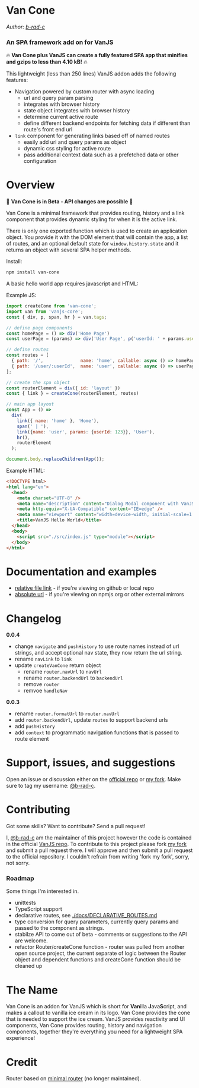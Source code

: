 # Van Cone

_Author: [b-rad-c](https://github.com/b-rad-c)_

### An SPA framework add on for VanJS

🔥 **Van Cone plus VanJS can create a fully featured SPA app that minifies and gzips to less than 4.10 kB!** 🔥

This lightweight (less than 250 lines) VanJS addon adds the following features:
- Navigation powered by custom router with async loading
    - url and query param parsing
    - integrates with browser history
    - state object integrates with browser history
    - determine current active route
    - define different backend endpoints for fetching data if different than route's front end url
- `link` component for generating links based off of named routes
    - easily add url and query params as object
    - dynamic css styling for active route
    - pass additional context data such as a prefetched data or other configuration

# Overview

🚨 **Van Cone is in Beta - API changes are possible** 🚨

Van Cone is a minimal framework that provides routing, history and a link component that provides dynamic styling for when it is the active link.

There is only one exported function which is used to create an application object. You provide it with the DOM element that will contain the app, a list of routes, and an optional default state for `window.history.state` and it returns an object with several SPA helper methods.

Install:
```bash
npm install van-cone
```
A basic hello world app requires javascript and HTML:

Example JS:
```javascript
import createCone from 'van-cone';
import van from 'vanjs-core';
const { div, p, span, hr } = van.tags;

// define page components
const homePage = () => div('Home Page')
const userPage = (params) => div('User Page', p('userId: ' + params.userId))

// define routes
const routes = [
  { path: '/',              name: 'home', callable: async () => homePage },
  { path: '/user/:userId',  name: 'user', callable: async () => userPage }
];

// create the spa object
const routerElement = div({ id: 'layout' })
const { link } = createCone(routerElement, routes)

// main app layout
const App = () =>
  div(
    link({ name: 'home' }, 'Home'),
    span(' | '),
    link({name: 'user', params: {userId: 123}}, 'User'),
    hr(),
    routerElement
  );

document.body.replaceChildren(App());
```

Example HTML:
```html
<!DOCTYPE html>
<html lang="en">
  <head>
    <meta charset="UTF-8" />
    <meta name="description" content="Dialog Modal component with VanJS" />
    <meta http-equiv="X-UA-Compatible" content="IE=edge" />
    <meta name="viewport" content="width=device-width, initial-scale=1.0" />
    <title>VanJS Hello World</title>
  </head>
  <body>
    <script src="./src/index.js" type="module"></script>
  </body>
</html>

```

# Documentation and examples

- [relative file link](./docs/API_REFERENCE.md) - if you're viewing on github or local repo
- [absolute url](https://github.com/vanjs-org/van/blob/main/addons/van_cone/docs/API_REFERENCE.md) - if you're viewing on npmjs.org or other external mirrors

# Changelog
**0.0.4**
- change `navigate` and `pushHistory` to use route names instead of url strings, and accept optional nav state, they now return the url string.
- rename `navLink` to `link`
- update `createVanCone` return object
  - rename `router.navUrl` to `navUrl`
  - rename `router.backendUrl` to `backendUrl`
  - remove `router`
  - remvoe `handleNav`

**0.0.3**
- rename `router.formatUrl` to `router.navUrl`
- add `router.backendUrl`, update `routes` to support backend urls
- add `pushHistory`
- add `context` to programmatic navigation functions that is passed to route element


# Support, issues, and suggestions
Open an issue or discussion either on the [official repo](https://github.com/vanjs-org/van) or [my fork](https://github.com/b-rad-c/van/tree/main). Make sure to tag my username: [@b-rad-c](https://github.com/b-rad-c).

# Contributing
Got some skills? Want to contribute? Send a pull request!

I, [@b-rad-c](https://github.com/b-rad-c) am the maintainer of this project however the code is contained in the official [VanJS repo](https://github.com/vanjs-org/van). To contribute to this project please fork [my fork](https://github.com/b-rad-c/van/tree/main) and submit a pull request there. I will approve and then submit a pull request to the official repository. I couldn't refrain from writing 'fork my fork', sorry, not sorry.

### Roadmap
Some things I'm interested in.
* unittests
* TypeScript support
* declarative routes, see [./docs/DECLARATIVE_ROUTES.md](./docs/DECLARATIVE_ROUTES.md)
* type conversion for query parameters, currently query params and passed to the component as strings.
* stabilze API to come out of beta - comments or suggestions to the API are welcome.
* refactor Router/createCone function - router was pulled from another open source project, the current separate of logic between the Router object and dependent functions and createCone function should be cleaned up

# The Name
Van Cone is an addon for VanJS which is short for **Van**illa **J**ava**S**cript, and makes a callout to vanilla ice cream in its logo. Van Cone provides the cone that is needed to support the ice cream. VanJS provides reactivity and UI components, Van Cone provides routing, history and navigation components, together they're everything you need for a lightweight SPA experience!

# Credit
Router based on [minimal router](https://github.com/jmhdez/minimal-router) (no longer maintained).
